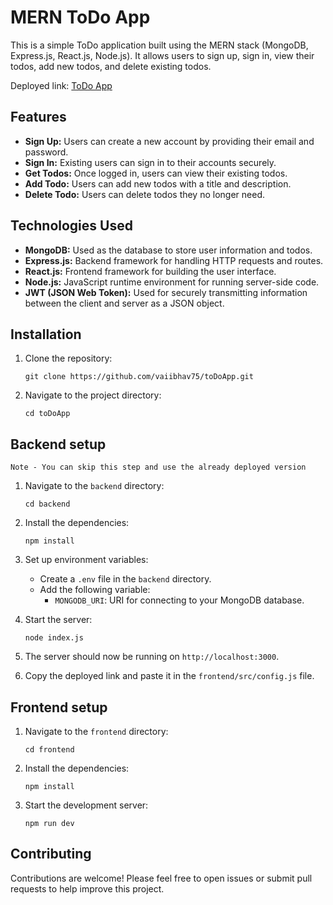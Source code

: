 # MERN ToDo App

This is a simple ToDo application built using the MERN stack (MongoDB, Express.js, React.js, Node.js). It allows users to sign up, sign in, view their todos, add new todos, and delete existing todos.

Deployed link: [ToDo App](https://to-do-app-fronted.vercel.app/)

## Features

- **Sign Up:** Users can create a new account by providing their email and password.
- **Sign In:** Existing users can sign in to their accounts securely.
- **Get Todos:** Once logged in, users can view their existing todos.
- **Add Todo:** Users can add new todos with a title and description.
- **Delete Todo:** Users can delete todos they no longer need.

## Technologies Used

- **MongoDB:** Used as the database to store user information and todos.
- **Express.js:** Backend framework for handling HTTP requests and routes.
- **React.js:** Frontend framework for building the user interface.
- **Node.js:** JavaScript runtime environment for running server-side code.
- **JWT (JSON Web Token):** Used for securely transmitting information between the client and server as a JSON object.

## Installation

1. Clone the repository:

   `git clone https://github.com/vaiibhav75/toDoApp.git`

2. Navigate to the project directory:

   `cd toDoApp`

## Backend setup
    Note - You can skip this step and use the already deployed version

1. Navigate to the `backend` directory:

   `cd backend`

2. Install the dependencies:

   `npm install`

3. Set up environment variables:
   - Create a `.env` file in the `backend` directory.
   - Add the following variable:
      - `MONGODB_URI`: URI for connecting to your MongoDB database.

4. Start the server:

   `node index.js`

5. The server should now be running on `http://localhost:3000`.

6. Copy the deployed link and paste it in the `frontend/src/config.js` file.

## Frontend setup

1. Navigate to the `frontend` directory:

   `cd frontend`

2. Install the dependencies:

   `npm install`

3. Start the development server:

   `npm run dev`

## Contributing

Contributions are welcome! Please feel free to open issues or submit pull requests to help improve this project.
